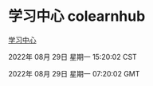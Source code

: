 # 学习中心 colearnhub
[学习中心](http://59.174.9.32:56308/colearnhub/)

2022年 08月 29日 星期一 15:20:02 CST

2022年 08月 29日 星期一 07:20:02 GMT
